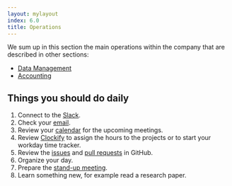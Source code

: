 ```yaml
---
layout: mylayout
index: 6.0
title: Operations
---
```


We sum up in this section the main operations within the company that are described in other sections:
* [Data Management](/6_1_data_management)
* [Accounting](/6_2_accounting)

## Things you should do daily

1. Connect to the [Slack](https://serendeepia.slack.com).
1. Check your [email](https://gmail.com).
1. Review your [calendar](https://calendar.google.com) for the upcoming meetings.
1. Review [Clockify](https://clockify.me/) to assign the hours to the projects or to start your workday time tracker.
1. Review the [issues](https://github.com/issues?utf8=✓&q=is%3Aopen+is%3Aissue+user%3Aserendeepia+archived%3Afalse+) and [pull requests](https://github.com/pulls?utf8=✓&q=is%3Aopen+is%3Apr+user%3Aserendeepia+archived%3Afalse+) in GitHub.
1. Organize your day.
1. Prepare the [stand-up meeting](https://serendeepia.slack.com/messages/CFN4L2VLJ/).
1. Learn something new, for example read a research paper.

